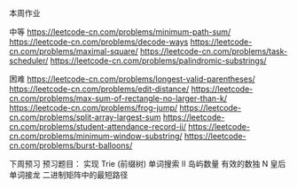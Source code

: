 本周作业

中等
https://leetcode-cn.com/problems/minimum-path-sum/
https://leetcode-cn.com/problems/decode-ways
https://leetcode-cn.com/problems/maximal-square/
https://leetcode-cn.com/problems/task-scheduler/
https://leetcode-cn.com/problems/palindromic-substrings/

困难
https://leetcode-cn.com/problems/longest-valid-parentheses/
https://leetcode-cn.com/problems/edit-distance/
https://leetcode-cn.com/problems/max-sum-of-rectangle-no-larger-than-k/
https://leetcode-cn.com/problems/frog-jump/
https://leetcode-cn.com/problems/split-array-largest-sum
https://leetcode-cn.com/problems/student-attendance-record-ii/
https://leetcode-cn.com/problems/minimum-window-substring/
https://leetcode-cn.com/problems/burst-balloons/

下周预习
预习题目：
实现 Trie (前缀树)
单词搜索 II
岛屿数量
有效的数独
N 皇后
单词接龙
二进制矩阵中的最短路径